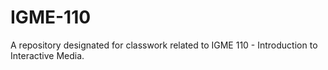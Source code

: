 # IGME-110
A repository designated for classwork related to IGME 110 - Introduction to Interactive Media.
